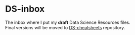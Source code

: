 # DS-inbox
The inbox where I put my **draft** Data Science Resources files.<br>
Final versions will be moved to [DS-cheatsheets](https://github.com/babiotg/DS-cheatsheets) repository.
